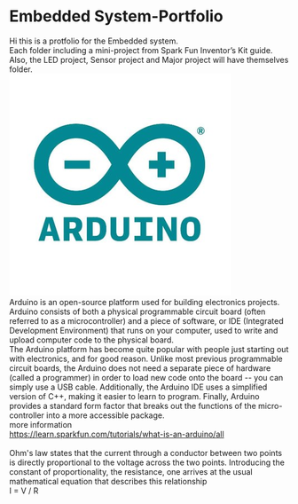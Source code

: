 # Embedded System-Portfolio
Hi this is a protfolio for the Embedded system.</br>
Each folder including a mini-project from Spark Fun Inventor’s Kit guide.</br>
Also, the LED project, Sensor project and Major project will have themselves folder.
</br>
![Arduino](https://github.com/jiqi963/Embedded-System/blob/master/ygogGX2j_400x400.jpg)
</br>
Arduino is an open-source platform used for building electronics projects. Arduino consists of both a physical programmable circuit board (often referred to as a microcontroller) and a piece of software, or IDE (Integrated Development Environment) that runs on your computer, used to write and upload computer code to the physical board.
</br>
The Arduino platform has become quite popular with people just starting out with electronics, and for good reason. Unlike most previous programmable circuit boards, the Arduino does not need a separate piece of hardware (called a programmer) in order to load new code onto the board -- you can simply use a USB cable. Additionally, the Arduino IDE uses a simplified version of C++, making it easier to learn to program. Finally, Arduino provides a standard form factor that breaks out the functions of the micro-controller into a more accessible package.
</br>
more information</br>
https://learn.sparkfun.com/tutorials/what-is-an-arduino/all</br>
</br>
Ohm's law states that the current through a conductor between two points is directly proportional to the voltage across the two points. Introducing the constant of proportionality, the resistance, one arrives at the usual mathematical equation that describes this relationship</br>
I = V / R
